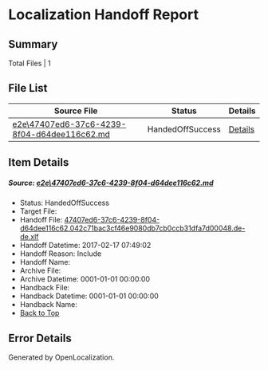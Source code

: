 # <a name='report-top'></a> Localization Handoff Report

## Summary
 Total Files | 1

## File List
 Source File | Status | Details 
 ----------- | ------ | ------- 
 [e2e\47407ed6-37c6-4239-8f04-d64dee116c62.md](https://github.com/OpenLocalizationTestOrg/ol-test0/blob/caa38f1f6560b68b85d43ab0b59c7111648fc132/e2e/47407ed6-37c6-4239-8f04-d64dee116c62.md) | HandedOffSuccess | [Details](#d17e641c8d2aea07e92632635dafa3e3b86281592)

## Item Details
##### <a name='d17e641c8d2aea07e92632635dafa3e3b86281592'></a> Source: [e2e\47407ed6-37c6-4239-8f04-d64dee116c62.md](https://github.com/OpenLocalizationTestOrg/ol-test0/blob/caa38f1f6560b68b85d43ab0b59c7111648fc132/e2e/47407ed6-37c6-4239-8f04-d64dee116c62.md)
* Status: HandedOffSuccess
* Target File: 
* Handoff File: [47407ed6-37c6-4239-8f04-d64dee116c62.042c71bac3cf46e9080db7cb0ccb31dfa7d00048.de-de.xlf](https://github.com/OpenLocalizationTestOrg/ol-test0-handoff/blob/0e24e1fd2c727fdd733214cfaa74827c1e58f20a/ol-handoff/OpenLocalizationTestOrg/ol-test0-dede/xinjiang/ht/47407ed6-37c6-4239-8f04-d64dee116c62.042c71bac3cf46e9080db7cb0ccb31dfa7d00048.de-de.xlf)
* Handoff Datetime: 2017-02-17 07:49:02
* Handoff Reason: Include
* Handoff Name: 
* Archive File: 
* Archive Datetime: 0001-01-01 00:00:00
* Handback File: 
* Handback Datetime: 0001-01-01 00:00:00
* Handback Name: 
* [Back to Top](#report-top)


## Error Details

Generated by OpenLocalization.
